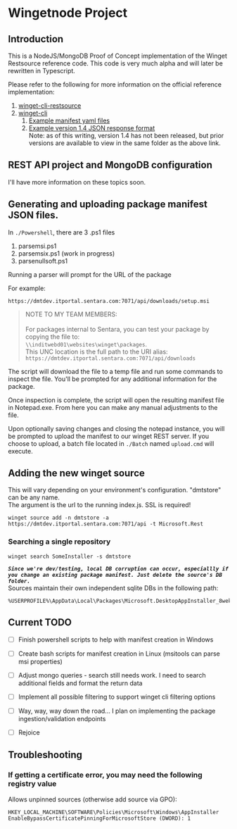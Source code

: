# Wingetnode Project

## Introduction
This is a NodeJS/MongoDB Proof of Concept implementation of the Winget Restsource reference code.
This code is very much alpha and will later be rewritten in Typescript. 

Please refer to the following for more information on the official reference implementation:
1. [winget-cli-restsource](https://github.com/microsoft/winget-cli-restsource)
2. [winget-cli](https://github.com/microsoft/winget-cli)
   1. [Example manifest yaml files](https://github.com/microsoft/winget-cli/tree/master/schemas/JSON/manifests)
   2. [Example version 1.4 JSON response format](https://github.com/microsoft/winget-cli/blob/master/src/AppInstallerCLITests/RestInterface_1_4.cpp#L43)<br/>Note: as of this writing, version 1.4 has not been released, but prior versions are available to view in the same folder as the above link.

## REST API project and MongoDB configuration
I'll have more information on these topics soon.

## Generating and uploading package manifest JSON files.
In `./Powershell`, there are 3 .ps1 files
1. parsemsi.ps1
2. parsemsix.ps1 (work in progress)
3. parsenullsoft.ps1

Running a parser will prompt for the URL of the package

For example:
```
https://dmtdev.itportal.sentara.com:7071/api/downloads/setup.msi
```
> NOTE TO MY TEAM MEMBERS:<br/><br/>For packages internal to Sentara, you can test your package by copying the file to:
> <br/>`\\inditwebd01\websites\winget\packages`.<br/> 
> This UNC location is the full path to the URI alias:
> <br/>`https://dmtdev.itportal.sentara.com:7071/api/downloads`
> <br/>

The script will download the file to a temp file and run some commands to inspect the file.
You'll be prompted for any additional information for the package.

Once inspection is complete, the script will open the resulting manifest file in Notepad.exe. From here you can make any manual adjustments to the file.

Upon optionally saving changes and closing the notepad instance, you will be prompted to upload the manifest to our winget REST server. If you choose to upload, a
batch file located in `./Batch` named `upload.cmd` will execute. 

## Adding the new winget source
This will vary depending on your environment's configuration. "dmtstore" can be any name.<br/>
The argument is the url to the running index.js.  SSL is required!
```
winget source add -n dmtstore -a https://dmtdev.itportal.sentara.com:7071/api -t Microsoft.Rest
```
### Searching a single repository
```
winget search SomeInstaller -s dmtstore
```
***`Since we're dev/testing, local DB corruption can occur, especiallly if you change an existing package manifest. Just delete the source's DB folder.`***<br/>
Sources maintain their own independent sqlite DBs in the following path:
```
%USERPROFILE%\AppData\Local\Packages\Microsoft.DesktopAppInstaller_8wekyb3d8bbwe\LocalState
```

## Current TODO
- [ ] Finish powershell scripts to help with manifest creation in Windows
- [ ] Create bash scripts for manifest creation in Linux (msitools can parse msi properties)
- [ ] Adjust mongo queries - search still needs work. I need to search additional fields and format the return data
- [ ] Implement all possible filtering to support winget cli filtering options
- [ ] Way, way, way down the road... I plan on implementing the package ingestion/validation endpoints
- [ ] Rejoice


## Troubleshooting
### If getting a certificate error, you may need the following registry value
Allows unpinned sources (otherwise add source via GPO):
```
HKEY_LOCAL_MACHINE\SOFTWARE\Policies\Microsoft\Windows\AppInstaller
EnableBypassCertificatePinningForMicrosoftStore (DWORD): 1
```

